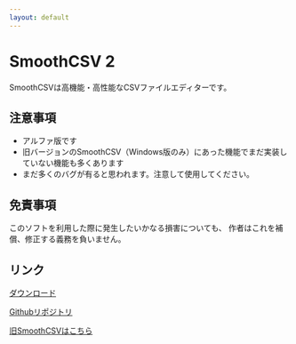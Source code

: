 ```yaml
---
layout: default
---
```

 
# SmoothCSV 2

SmoothCSVは高機能・高性能なCSVファイルエディターです。

## 注意事項

- アルファ版です
- 旧バージョンのSmoothCSV（Windows版のみ）にあった機能でまだ実装していない機能も多くあります
- まだ多くのバグが有ると思われます。注意して使用してください。


## 免責事項

このソフトを利用した際に発生したいかなる損害についても、 作者はこれを補償、修正する義務を負いません。


## リンク

[ダウンロード](download)

<a href="https://github.com/kohii/smoothcsv" target="_blank">Githubリポジトリ</a>

<a href="./1/" target="_blank">旧SmoothCSVはこちら</a>